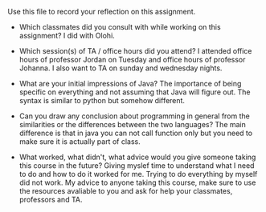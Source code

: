 Use this file to record your reflection on this assignment.

- Which classmates did you consult with while working on this assignment?
I did with Olohi.

- Which session(s) of TA / office hours did you attend?
I attended office hours of professor Jordan on Tuesday and office hours of professor Johanna. I also want to TA on sunday and wednesday nights.

- What are your initial impressions of Java? 
The importance of being specific on everything and not assuming that Java will figure out. The syntax is similar to python but somehow different.

- Can you draw any conclusion about programming in general from the similarities or the differences between the two languages? 
The main difference is that in java you can not call function only but you need to make sure it is actually part of class.

- What worked, what didn't, what advice would you give someone taking this course in the future?
Giving myslef time to understand what I need to do and how to do it worked for me. Trying to do everything by myself did not work. My advice to anyone taking this course, make sure to use the resources avaliable to you and ask for help your classmates, professors and TA.
